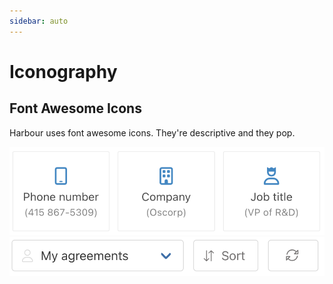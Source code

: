 ```yaml
---
sidebar: auto
---
```


# Iconography

## Font Awesome Icons
Harbour uses font awesome icons. They're descriptive and they pop.

<img :style="{maxWidth: '400px'}" src="../images/tiles.png" />
<img :style="{maxWidth: '400px'}" src="../images/my_agreements.png" />